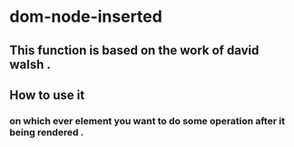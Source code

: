 # dom-node-inserted

## This function is based on the work of david walsh . 

## How to use it 

### on which ever element you want to do some operation after it being rendered .
